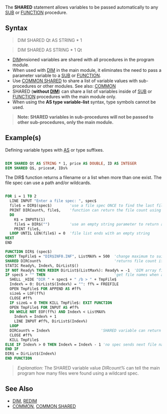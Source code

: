 The **SHARED** statement allows variables to be passed automatically to any [SUB](SUB) or [FUNCTION](FUNCTION) procedure.

## Syntax

> DIM SHARED Qt AS STRING * 1

> DIM SHARED AS STRING * 1 Qt

* [DIM](DIM)ensioned variables are shared with all procedures in the program module.
* When used with [DIM](DIM) in the main module, it eliminates the need to pass a parameter variable to a [SUB](SUB) or [FUNCTION](FUNCTION). 
* Use [COMMON SHARED](COMMON-SHARED) to share a list of variable values with sub-procedures or other modules. See also: [COMMON](COMMON)
* SHARED (**without [DIM](DIM)**) can share a list of variables inside of [SUB](SUB) or [FUNCTION](FUNCTION) procedures with the main module only.
* When using the **AS type variable-list** syntax, type symbols cannot be used.
> **Note: SHARED variables in sub-procedures will not be passed to other sub-procedures, only the main module.**

## Example(s)

Defining variable types with [AS](AS) or type suffixes.

```vb

DIM SHARED Qt AS STRING * 1, price AS DOUBLE, ID AS INTEGER
DIM SHARED Q$, prices#, IDs%

```

The DIR$ function returns a filename or a list when more than one exist. The file spec can use a path and/or wildcards.

```vb

FOR i = 1 TO 2
  LINE INPUT "Enter a file spec: ", spec$
  file$ = DIR$(spec$)        'use a file spec ONCE to find the last file name listed
  PRINT DIRCount%, file$,    'function can return the file count using SHARED variable 
  DO
    K$ = INPUT$(1)
    file$ = DIR$("")         'use an empty string parameter to return a list of files!
    PRINT file$,
  LOOP UNTIL LEN(file$) = 0  'file list ends with an empty string
NEXT
END

FUNCTION DIR$ (spec$)
CONST TmpFile$ = "DIR$INF0.INF", ListMAX% = 500  'change maximum to suit your needs
SHARED DIRCount%                                 'returns file count if desired
STATIC Ready%, Index%, DirList$()
IF NOT Ready% THEN REDIM DirList$(ListMax%): Ready% = -1  'DIM array first use
IF spec$ > "" THEN                               'get file names when a spec is given
  SHELL _HIDE "DIR " + spec$ + " /b > " + TmpFile$
  Index% = 0: DirList$(Index%) = "": ff% = FREEFILE
  OPEN TmpFile$ FOR APPEND AS #ff%
  size& = LOF(ff%) 
  CLOSE #ff%
  IF size& = 0 THEN KILL TmpFile$: EXIT FUNCTION
  OPEN TmpFile$ FOR INPUT AS #ff%     
  DO WHILE NOT EOF(ff%) AND Index% < ListMAX%
    Index% = Index% + 1
    LINE INPUT #ff%, DirList$(Index%)   
  LOOP
  DIRCount% = Index%                       'SHARED variable can return the file count
  CLOSE #ff%
  KILL TmpFile$
ELSE IF Index% > 0 THEN Index% = Index% - 1 'no spec sends next file name
END IF                                      
DIR$ = DirList$(Index%)
END FUNCTION 

```

> *Explanation:* The SHARED variable value *DIRcount%* can tell the main program how many files were found using a wildcard spec.

## See Also
 
* [DIM](DIM), [REDIM](REDIM)
* [COMMON](COMMON), [COMMON SHARED](COMMON-SHARED)
